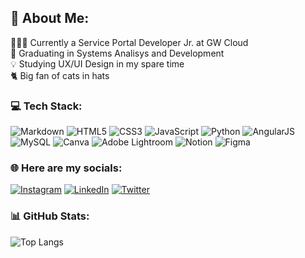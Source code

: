  ## 💫 About Me:
 👩🏻‍💻 Currently a Service Portal Developer Jr. at GW Cloud <br>
 📖 Graduating in Systems Analisys and Development <br>
 💡 Studying UX/UI Design in my spare time <br>
 🐈 Big fan of cats in hats <br>

### 💻 Tech Stack:
  ![Markdown](https://img.shields.io/badge/markdown-%23000000.svg?style=flat&logo=markdown&logoColor=white) ![HTML5](https://img.shields.io/badge/HML5-%23E34F26.svg?style=flat&logo=html5&logoColor=white) ![CSS3](https://img.shields.io/badge/CSS3-%231572B6.svg?style=flat&logo=css3&logoColor=white) ![JavaScript](https://img.shields.io/badge/javascript-%23323330.svg?style=flat&logo=javascript&logoColor=%23F7DF1E) ![Python](https://img.shields.io/badge/python-3670A0?style=flat&logo=python&logoColor=ffdd54)  ![AngularJS](https://img.shields.io/badge/AngularJS-%23a6120d.svg?style=flat&logo=angularJS&logoColor=white)    ![MySQL](https://img.shields.io/badge/mySQL-%2300f.svg?style=flat&logo=mysql&logoColor=white)  ![Canva](https://img.shields.io/badge/Canva-%2300C4CC.svg?style=flat&logo=Canva&logoColor=white)  ![Adobe Lightroom](https://img.shields.io/badge/Adobe%20Lightroom-31A8FF.svg?style=flat&logo=Adobe%20Lightroom&logoColor=white) ![Notion](https://img.shields.io/badge/Notion-%23F66B92.svg?style=flat&logo=notion&logoColor=white) ![Figma](https://img.shields.io/badge/Figma-%23668eff.svg?style=flat&logo=figma&logoColor=white) 
 
### 🌐 Here are my socials:
[![Instagram](https://img.shields.io/badge/Instagram-%23E4405F.svg?logo=Instagram&logoColor=white)](https://instagram.com/gabriniee) [![LinkedIn](https://img.shields.io/badge/LinkedIn-%230077B5.svg?logo=linkedin&logoColor=white)](https://linkedin.com/in/gabrielafcss) [![Twitter](https://img.shields.io/badge/Twitter-%231DA1F2.svg?logo=Twitter&logoColor=white)](https://twitter.com/gabriniee) 

### 📊 GitHub Stats:

![Top Langs](https://gabrinie-readme-stats.vercel.app/api/top-langs/?username=gabrinie&count_weight=0&layout=compact&theme=panda)


